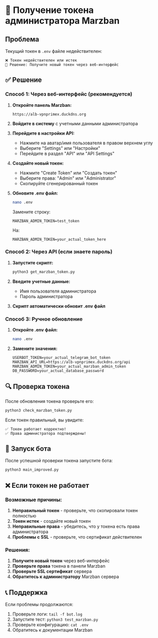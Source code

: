 # 🔑 Получение токена администратора Marzban

## Проблема
Текущий токен в `.env` файле недействителен:
```
❌ Токен недействителен или истек
🔧 Решение: Получите новый токен через веб-интерфейс
```

## ✅ Решение

### Способ 1: Через веб-интерфейс (рекомендуется)

1. **Откройте панель Marzban:**
   ```
   https://alb-vpnprimex.duckdns.org
   ```

2. **Войдите в систему** с учетными данными администратора

3. **Перейдите в настройки API:**
   - Нажмите на аватар/имя пользователя в правом верхнем углу
   - Выберите "Settings" или "Настройки"
   - Перейдите в раздел "API" или "API Settings"

4. **Создайте новый токен:**
   - Нажмите "Create Token" или "Создать токен"
   - Выберите права: "Admin" или "Administrator"
   - Скопируйте сгенерированный токен

5. **Обновите .env файл:**
   ```bash
   nano .env
   ```
   
   Замените строку:
   ```
   MARZBAN_ADMIN_TOKEN=test_token
   ```
   
   На:
   ```
   MARZBAN_ADMIN_TOKEN=your_actual_token_here
   ```

### Способ 2: Через API (если знаете пароль)

1. **Запустите скрипт:**
   ```bash
   python3 get_marzban_token.py
   ```

2. **Введите учетные данные:**
   - Имя пользователя администратора
   - Пароль администратора

3. **Скрипт автоматически обновит .env файл**

### Способ 3: Ручное обновление

1. **Откройте .env файл:**
   ```bash
   nano .env
   ```

2. **Замените значения:**
   ```env
   USERBOT_TOKEN=your_actual_telegram_bot_token
   MARZBAN_API_URL=https://alb-vpnprimex.duckdns.org/api
   MARZBAN_ADMIN_TOKEN=your_actual_marzban_admin_token
   DB_PASSWORD=your_actual_database_password
   ```

## 🔍 Проверка токена

После обновления токена проверьте его:

```bash
python3 check_marzban_token.py
```

Если токен правильный, вы увидите:
```
✅ Токен работает корректно!
✅ Права администратора подтверждены!
```

## 🚀 Запуск бота

После успешной проверки токена запустите бота:

```bash
python3 main_improved.py
```

## ❌ Если токен не работает

### Возможные причины:
1. **Неправильный токен** - проверьте, что скопировали токен полностью
2. **Токен истек** - создайте новый токен
3. **Неправильные права** - убедитесь, что у токена есть права администратора
4. **Проблемы с SSL** - проверьте, что сертификат действителен

### Решения:
1. **Получите новый токен** через веб-интерфейс
2. **Проверьте права** токена в панели Marzban
3. **Проверьте SSL сертификат** сервера
4. **Обратитесь к администратору** Marzban сервера

## 📞 Поддержка

Если проблемы продолжаются:
1. Проверьте логи: `tail -f bot.log`
2. Запустите тест: `python3 test_marzban.py`
3. Проверьте конфигурацию: `cat .env`
4. Обратитесь к документации Marzban